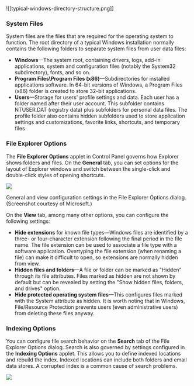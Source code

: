 ![[typical-windows-directory-structure.png]]
### System Files

System files are the files that are required for the operating system to function. The root directory of a typical Windows installation normally contains the following folders to separate system files from user data files:

- **Windows**—The system root, containing drivers, logs, add-in applications, system and configuration files (notably the System32 subdirectory), fonts, and so on.
- **Program Files\Program Files (x86)**—Subdirectories for installed applications software. In 64-bit versions of Windows, a Program Files (x86) folder is created to store 32-bit applications.
- **Users**—Storage for users' profile settings and data. Each user has a folder named after their user account. This subfolder contains NTUSER.DAT (registry data) plus subfolders for personal data files. The profile folder also contains hidden subfolders used to store application settings and customizations, favorite links, shortcuts, and temporary files

### File Explorer Options

The **File Explorer Options** applet in Control Panel governs how Explorer shows folders and files. On the **General** tab, you can set options for the layout of Explorer windows and switch between the single-click and double-click styles of opening shortcuts.

![](https://s3.amazonaws.com/wmx-api-production/courses/35011/images/4086-1639514621971-windows_10_21h2_file_explorer_options.png)

General and view configuration settings in the File Explorer Options dialog. (Screenshot courtesy of Microsoft.)

On the **View** tab, among many other options, you can configure the following settings:

- **Hide extensions** for known file types—Windows files are identified by a three- or four-character extension following the final period in the file name. The file extension can be used to associate a file type with a software application. Overtyping the file extension (when renaming a file) can make it difficult to open, so extensions are normally hidden from view.
- **Hidden files and folders**—A file or folder can be marked as "Hidden" through its file attributes. Files marked as hidden are not shown by default but can be revealed by setting the "Show hidden files, folders, and drives" option.
- **Hide protected operating system files**—This configures files marked with the System attribute as hidden. It is worth noting that in Windows, File/Resource Protection prevents users (even administrative users) from deleting these files anyway.

### Indexing Options

You can configure file search behavior on the **Search** tab of the File Explorer Options dialog. Search is also governed by settings configured in the **Indexing Options** applet. This allows you to define indexed locations and rebuild the index. Indexed locations can include both folders and email data stores. A corrupted index is a common cause of search problems.

![](https://s3.amazonaws.com/wmx-api-production/courses/35011/images/9692-1639514645622-windows_10_21h2_indexing_options_advanced.png)